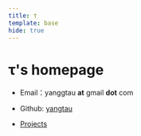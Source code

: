 ```yaml
---
title: τ
template: base
hide: true
---
```


# τ's homepage

- Email：yanggtau **at** gmail **dot** com

- Github: [yangtau](https://github.com/yangtau)

- [Projects](/projects.html)

<!--
- [Posts](/posts.html)
-->
